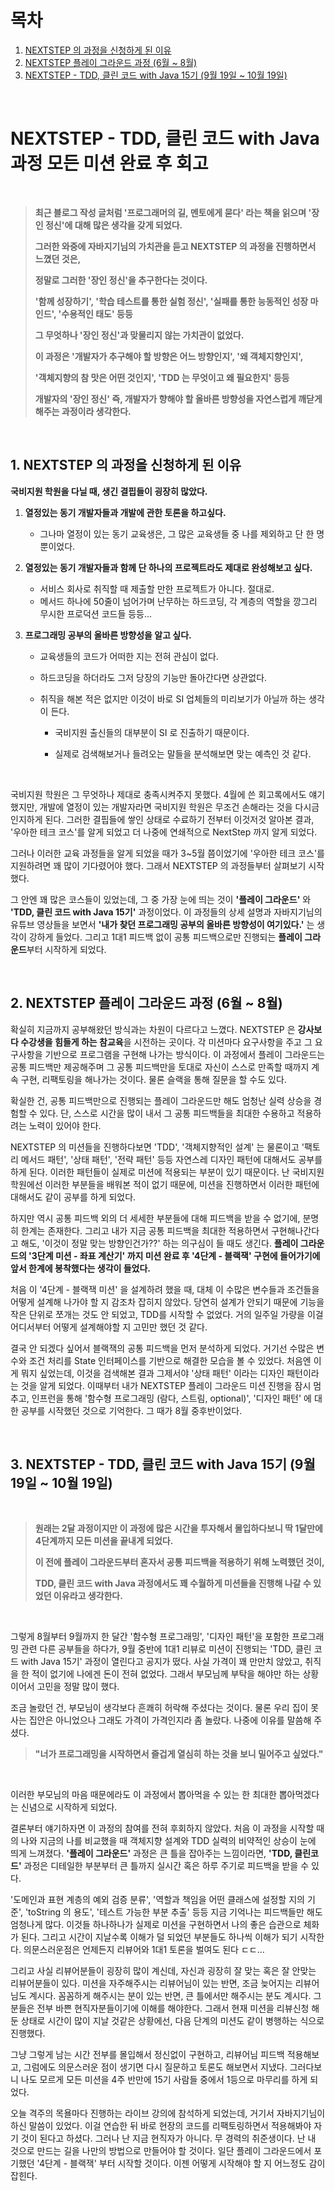 # 목차

1. [NEXTSTEP 의 과정을 신청하게 된 이유](#1-nextstep-의-과정을-신청하게-된-이유) <br/>
2. [NEXTSTEP 플레이 그라운드 과정 (6월 ~ 8월)](#2-nextstep-플레이-그라운드-과정-6월--8월) <br/>
3. [NEXTSTEP - TDD, 클린 코드 with Java 15기 (9월 19일 ~ 10월 19일)](#3-nextstep---tdd-클린-코드-with-java-15기-9월-19일--10월-19일) <br/>

<br/>

# NEXTSTEP - TDD, 클린 코드 with Java 과정 모든 미션 완료 후 회고

<br/>

> **최근 블로그 작성 글처럼 '프로그래머의 길, 멘토에게 묻다' 라는 책을 읽으며 '장인 정신'에 대해 많은 생각을 갖게 되었다.**
>
> **그러한 와중에 자바지기님의 가치관을 듣고 NEXTSTEP 의 과정을 진행하면서 느꼈던 것은,**
>
> **정말로 그러한  '장인 정신'을 추구한다는 것이다.**
>
> **'함께 성장하기', '학습 테스트를 통한 실험 정신', '실패를 통한 능동적인 성장 마인드', '수용적인 태도' 등등**
>
> **그 무엇하나 '장인 정신'과 맞물리지 않는 가치관이 없었다.**
>
> **이 과정은 '개발자가 추구해야 할 방향은 어느 방향인지', '왜 객체지향인지',**
>
> **'객체지향의 참 맛은 어떤 것인지', 'TDD 는 무엇이고 왜 필요한지' 등등**
>
> **개발자의 '장인 정신' 즉, 개발자가 향해야 할 올바른 방향성을 자연스럽게 깨닫게 해주는 과정이라 생각한다.**

<br/>

## 1. NEXTSTEP 의 과정을 신청하게 된 이유

**국비지원 학원을 다닐 때, 생긴 결핍들이 굉장히 많았다.**

1. **열정있는 동기 개발자들과 개발에 관한 토론을 하고싶다.**
   - 그나마 열정이 있는 동기 교육생은, 그 많은 교육생들 중 나를 제외하고 단 한 명 뿐이었다.
   
2. **열정있는 동기 개발자들과 함께 단 하나의 프로젝트라도 제대로 완성해보고 싶다.**
   - 서비스 회사로 취직할 때 제출할 만한 프로젝트가 아니다. 절대로.
   - 메서드 하나에 50줄이 넘어가며 난무하는 하드코딩, 각 계층의 역할을 깡그리 무시한 프로덕션 코드들 등등...
   
3. **프로그래밍 공부의 올바른 방향성을 알고 싶다.**
   - 교육생들의 코드가 어떠한 지는 전혀 관심이 없다.
   
   - 하드코딩을 하더라도 그저 당장의 기능만 돌아간다면 상관없다.
   
   - 취직을 해본 적은 없지만 이것이 바로 SI 업체들의 미리보기가 아닐까 하는 생각이 든다.
     - 국비지원 출신들의 대부분이 SI 로 진출하기 때문이다.
     
     - 실제로 검색해보거나 들려오는 말들을 분석해보면 맞는 예측인 것 같다.
     
       <br/>

국비지원 학원은 그 무엇하나 제대로 충족시켜주지 못했다. 4월에 쓴 회고록에서도 얘기했지만, 개발에 열정이 있는 개발자라면 국비지원 학원은 무조건 손해라는 것을 다시금 인지하게 된다. 그러한 결핍들에 쌓인 상태로 수료하기 전부터 이것저것 알아본 결과, '우아한 테크 코스'를 알게 되었고 더 나중에 연쇄적으로 NextStep 까지 알게 되었다. 



그러나 이러한 교육 과정들을 알게 되었을 때가 3~5월 쯤이었기에 '우아한 테크 코스'를 지원하려면 꽤 많이 기다렸어야 했다. 그래서 NEXTSTEP 의 과정들부터 살펴보기 시작했다.



그 안엔 꽤 많은 코스들이 있었는데, 그 중 가장 눈에 띄는 것이 **'플레이 그라운드'** 와 **'TDD, 클린 코드 with Java 15기'** 과정이었다. 이 과정들의 상세 설명과 자바지기님의 유튜브 영상들을 보면서 **'내가 찾던 프로그래밍 공부의 올바른 방향성이 여기있다.'** 는 생각이 강하게 들었다. 그리고 1대1 피드백 없이 공통 피드백으로만 진행되는 **플레이 그라운드**부터 시작하게 되었다.

<br/>

## 2. NEXTSTEP 플레이 그라운드 과정 (6월 ~ 8월)

확실히 지금까지 공부해왔던 방식과는 차원이 다르다고 느꼈다. NEXTSTEP 은 **강사보다 수강생을 힘들게 하는 참교육**을 시전하는 곳이다. 각 미션마다 요구사항을 주고 그 요구사항을 기반으로 프로그램을 구현해 나가는 방식이다. 이 과정에서 플레이 그라운드는 공통 피드백만 제공해주며 그 공통 피드백만을 토대로 자신이 스스로 만족할 때까지 계속 구현, 리팩토링을 해나가는 것이다. 물론 슬랙을 통해 질문을 할 수도 있다.



확실한 건, 공통 피드백만으로 진행되는 플레이 그라운드만 해도 엄청난 실력 상승을 경험할 수 있다. 단, 스스로 시간을 많이 내서 그 공통 피드백들을 최대한 수용하고 적용하려는 노력이 있어야 한다. 



NEXTSTEP 의 미션들을 진행하다보면 'TDD', '객체지향적인 설계' 는 물론이고 '팩토리 메서드 패턴', '상태 패턴', '전략 패턴' 등등 자연스레 디자인 패턴에 대해서도 공부를 하게 된다. 이러한 패턴들이 실제로 미션에 적용되는 부분이 있기 때문이다. 난 국비지원 학원에선 이러한 부분들을 배워본 적이 없기 때문에, 미션을 진행하면서 이러한 패턴에 대해서도 같이 공부를 하게 되었다.



하지만 역시 공통 피드백 외의 더 세세한 부분들에 대해 피드백을 받을 수 없기에, 분명히 한계는 존재한다. 그리고 내가 지금 공통 피드백을 최대한 적용하면서 구현해나간다고 해도, '이것이 정말 맞는 방향인건가??' 하는 의구심이 들 때도 생긴다. **플레이 그라운드의 '3단계 미션 - 좌표 계산기' 까지 미션 완료 후 '4단계 - 블랙잭' 구현에 들어가기에 앞서 한계에 봉착했다는 생각이 들었다.**



처음 이 '4단계 - 블랙잭 미션' 을 설계하려 했을 때, 대체 이 수많은 변수들과 조건들을 어떻게 설계해 나가야 할 지 감조차 잡히지 않았다. 당연히 설계가 안되기 때문에 기능을 작은 단위로 쪼개는 것도 안 되었고, TDD를 시작할 수 없었다. 거의 일주일 가량을 이걸 어디서부터 어떻게 설계해야할 지 고민만 했던 것 같다.



결국 안 되겠다 싶어서 블랙잭의 공통 피드백을 먼저 분석하게 되었다. 거기선 수많은 변수와 조건 처리를 State 인터페이스를 기반으로 해결한 모습을 볼 수 있었다. 처음엔 이게 뭐지 싶었는데, 이것을 검색해본 결과 그제서야 '상태 패턴' 이라는 디자인 패턴이라는 것을 알게 되었다. 이때부터 내가 NEXTSTEP 플레이 그라운드 미션 진행을 잠시 멈추고, 인프런을 통해 '함수형 프로그래밍 (람다, 스트림, optional)', '디자인 패턴' 에 대한 공부를 시작했던 것으로 기억한다. 그 때가 8월 중후반이었다.

<br/>

## 3. NEXTSTEP - TDD, 클린 코드 with Java 15기 (9월 19일 ~ 10월 19일)

<br/>

> **원래는 2달 과정이지만 이 과정에 많은 시간을 투자해서 몰입하다보니 딱 1달만에 4단계까지 모든 미션을 끝내게 되었다.**
>
> **이 전에 플레이 그라운드부터 혼자서 공통 피드백을 적용하기 위해 노력했던 것이,**
>
> **TDD, 클린 코드 with Java 과정에서도 꽤 수월하게 미션들을 진행해 나갈 수 있었던 이유라고 생각한다.**

<br/>

그렇게 8월부터 9월까지 한 달간 '함수형 프로그래밍', '디자인 패턴'을 포함한 프로그래밍 관련 다른 공부들을 하다가, 9월 중반에 1대1 리뷰로 미션이 진행되는 'TDD, 클린 코드 with Java 15기' 과정이 열린다고 공지가 떴다. 사실 가격이 꽤 만만치 않았고, 취직을 한 적이 없기에 나에겐 돈이 전혀 없었다. 그래서 부모님께 부탁을 해야만 하는 상황이어서 고민을 정말 많이 했다.



조금 놀랐던 건, 부모님이 생각보다 흔쾌히 허락해 주셨다는 것이다. 물론 우리 집이 못사는 집안은 아니었으나 그래도 가격이 가격인지라 좀 놀랐다. 나중에 이유를 말씀해 주셨다.

> **"너가 프로그래밍을 시작하면서 즐겁게 열심히 하는 것을 보니 밀어주고 싶었다."**

<br/>

이러한 부모님의 마음 때문에라도 이 과정에서 뽑아먹을 수 있는 한 최대한 뽑아먹겠다는 신념으로 시작하게 되었다.



결론부터 얘기하자면 이 과정의 참여를 전혀 후회하지 않았다. 처음 이 과정을 시작할 때의 나와 지금의 나를 비교했을 때 객체지향 설계와 TDD 실력의 비약적인 상승이 눈에 띄게 느껴졌다. **'플레이 그라운드'** 과정은 큰 틀을 잡아주는 느낌이라면, **'TDD, 클린코드'** 과정은 디테일한 부분부터 큰 틀까지 실시간 혹은 하루 주기로 피드백을 받을 수 있다.



'도메인과 표현 계층의 예외 검증 분류', '역할과 책임을 어떤 클래스에 설정할 지의 기준', 'toString 의 용도', '테스트 가능한 부분 추출' 등등 지금 기억나는 피드백들만 해도 엄청나게 많다. 이것들 하나하나가 실제로 미션을 구현하면서 나의 좋은 습관으로 체화가 된다. 그리고 시간이 지날수록 이해가 덜 되었던 부분들도 하나씩 이해가 되기 시작한다. 의문스러운점은 언제든지 리뷰어와 1대1 토론을 벌여도 된다 ㄷㄷ...



그리고 사실 리뷰어분들이 굉장히 많이 계신데, 자신과 굉장히 잘 맞는 혹은 잘 안맞는 리뷰어분들이 있다. 미션을 자주해주시는 리뷰어님이 있는 반면, 조금 늦어지는 리뷰어님도 계시다. 꼼꼼하게 해주시는 분이 있는 반면, 큰 틀에서만 해주시는 분도 계시다. 그분들은 전부 바쁜 현직자분들이기에 이해를 해야한다. 그래서 현재 미션을 리뷰신청 해둔 상태로 시간이 많이 지날 것같은 상황에선, 다음 단계의 미션도 같이 병행하는 식으로 진행했다.



그냥 그렇게 남는 시간 전부를 몰입해서 정신없이 구현하고, 리뷰어님 피드백 적용해보고, 그럼에도 의문스러운 점이 생기면 다시 질문하고 토론도 해보면서 지냈다. 그러다보니 나도 모르게 모든 미션을 4주 반만에 15기 사람들 중에서 1등으로 마무리를 하게 되었다.



오늘 격주의 목욜마다 진행하는 라이브 강의에 참석하게 되었는데, 거기서 자바지기님이 하신 말씀이 있었다. 이걸 연습한 뒤 바로 현장의 코드를 리팩토링하면서 적용해봐야 자기 것이 된다고 하셨다. 그러나 난 지금 현직자가 아니다. 무 경력의 취준생이다. 난 내 것으로 만드는 길을 나만의 방법으로 만들어야 할 것이다. 일단 플레이 그라운드에서 포기했던 '4단계 - 블랙잭' 부터 시작할 것이다. 이젠 어떻게 시작해야 할 지 어느정도 감이 잡힌다.
